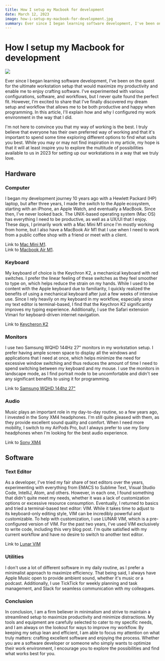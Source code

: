 ```yaml
---
title: How I setup my Macbook for development
date: March 12, 2023
image: how-i-setup-my-macbook-for-development.jpg
summary: Ever since I began learning software development, I've been on the quest for the ultimate workstation setup that would maximize my productivity and enable me to enjoy crafting software. I've experimented with various configurations, software, and workflows, but I never quite found the perfect fit. However, I'm excited to share that I've finally discovered my dream setup and workflow that allows me to be both productive and happy when programming. In this article, I'll explain how and why I configured my work environment in the way that I did.
---
```


# How I setup my Macbook for development

![](/images/blog/how-i-setup-my-macbook-for-development.jpg)

Ever since I began learning software development, I've been on the quest for the ultimate workstation setup that would maximize my productivity and enable me to enjoy crafting software. I've experimented with various configurations, software, and workflows, but I never quite found the perfect fit. However, I'm excited to share that I've finally discovered my dream setup and workflow that allows me to be both productive and happy when programming. In this article, I'll explain how and why I configured my work environment in the way that I did.

I'm not here to convince you that my way of working is the best. I truly believe that everyone has their own preferred way of working and that it's important to spend some time exploring different options to find what suits you best. While you may or may not find inspiration in my article, my hope is that it will at least inspire you to explore the multitude of possibilities available to us in 2023 for setting up our workstations in a way that we truly love.

## Hardware

### Computer

I began my development journey 10 years ago with a Hewlett Packard (HP) laptop, but after three years, I made the switch to the Apple ecosystem, starting with an iPhone, an Apple Watch, and eventually a MacBook. Since then, I've never looked back. The UNIX-based operating system (Mac OS) has everything I need to be productive, as well as a UX/UI that I enjoy. These days, I primarily work with a Mac Mini M1 since I'm mostly working from home, but I also have a MacBook Air M1 that I use when I need to work from a public coffee shop with a friend or meet with a client.

Link to [Mac Mini M1](https://www.apple.com/mac-mini).  
Link to [Macbook Air M1](https://www.apple.com/macbook-air/).

### Keyboard

My keyboard of choice is the Keychron K2, a mechanical keyboard with red switches. I prefer the linear feeling of these switches as they feel smoother to type on, which helps reduce the strain on my hands. While I used to be content with the Apple keyboard due to familiarity, I quickly realized the benefits of using a mechanical keyboard after just a few weeks of intensive use. Since I rely heavily on my keyboard in my workflow, especially since my text editor is terminal-based, I find that the Keychron K2 significantly improves my typing experience. Additionally, I use the Safari extension Vimari for keyboard-driven internet navigation.

Link to [Keycheron K2](https://www.keychron.uk/products/keychron-k2-hot-swappable-wireless-mechanical-keyboard)

### Monitors

I use two Samsung WQHD 144Hz 27" monitors in my workstation setup. I prefer having ample screen space to display all the windows and applications that I need at once, which helps minimize the need for excessive window switching and thus reduces the amount of time I need to spend switching between my keyboard and my mouse. I use the monitors in landscape mode, as I find portrait mode to be uncomfortable and didn't see any significant benefits to using it for programming.

Link to [Samsung WQHD 144hz 27"](https://www.amazon.fr/gp/product/B07FCM5WXF/ref=ppx_yo_dt_b_asin_title_o02_s00?ie=UTF8&psc=1)

### Audio

Music plays an important role in my day-to-day routine, so a few years ago, I invested in the Sony XM4 headphones. I'm still quite pleased with them, as they provide excellent sound quality and comfort. When I need more mobility, I switch to my AirPods Pro, but I always prefer to use my Sony headphones when I'm looking for the best audio experience.

Link to [Sony XM4](https://www.sony.fr/electronics/casque-bandeau/wh-1000xm4)

## Software

### Text Editor

As a developer, I've tried my fair share of text editors over the years, experimenting with everything from EMACS to Sublime Text, Visual Studio Code, IntelliJ, Atom, and others. However, in each one, I found something that didn't quite meet my needs, whether it was a lack of customization options or excessive resource consumption. Eventually, I returned to basics and tried a terminal-based text editor: VIM. While it takes time to adjust to its keyboard-only editing style, VIM can be incredibly powerful and customizable. To help with customization, I use LUNAR VIM, which is a pre-configured version of VIM. For the past two years, I've used VIM exclusively to write code, including this very blog post. I'm quite satisfied with my current workflow and have no desire to switch to another text editor.

Link to [Lunar VIM](https://www.lunarvim.org)

### Utilities

I don't use a lot of different software in my daily routine, as I prefer a minimalist approach to maximize efficiency. That being said, I always have Apple Music open to provide ambient sound, whether it's music or a podcast. Additionally, I use TickTick for weekly planning and task management, and Slack for seamless communication with my colleagues.

### Conclusion

In conclusion, I am a firm believer in minimalism and strive to maintain a streamlined setup to maximize productivity and minimize distractions. My tools and equipment are carefully selected to cater to my specific needs, and I am always on the lookout for ways to improve my workflow. By keeping my setup lean and efficient, I am able to focus my attention on what truly matters: crafting excellent software and enjoying the process. Whether you are a software developer or someone who simply wants to optimize their work environment, I encourage you to explore the possibilities and find what works best for you.
